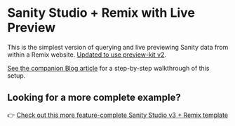 # Sanity Studio + Remix with Live Preview

This is the simplest version of querying and live previewing Sanity data from within a Remix website. [Updated to use preview-kit v2](https://github.com/sanity-io/preview-kit/blob/main/MIGRATION.md).

[See the companion Blog article](https://sanity.io/guides/remix-run-live-preview) for a step-by-step walkthrough of this setup.

## Looking for a more complete example?

👉 [Check out this more feature-complete Sanity Studio v3 + Remix template](https://github.com/SimeonGriggs/sanity-remix-template)
